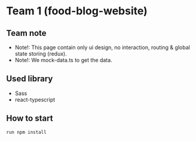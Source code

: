 # Team 1 (food-blog-website)

## Team note
- Note!: This page contain only ui design, no interaction, routing & global state storing (redux).
- Note!: We mock-data.ts to get the data.

## Used library
 - Sass
 - react-typescript
 
## How to start

`run npm install`